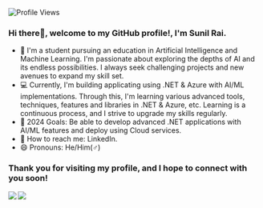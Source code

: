 ![Profile Views](https://komarev.com/ghpvc/?username=sunilrai486&label=Profile%20views&left_color=green&right_color=red&style=flat)

### Hi there👋, welcome to my GitHub profile!, I'm Sunil Rai.

- 📖 I'm a student pursuing an education in Artificial Intelligence and Machine Learning. I'm passionate about exploring the depths of AI and its endless possibilities. I always seek challenging projects and new avenues to expand my skill set.
- 💻 Currently, I'm building applicating using .NET & Azure with AI/ML implementations. Through this, I'm learning various advanced tools, techniques, features and libraries in .NET & Azure, etc. Learning is a continuous process, and I strive to upgrade my skills regularly.
- 🎯 2024 Goals: Be able to develop advanced .NET applications with AI/ML features and deploy using Cloud services.
- 📧 How to reach me: LinkedIn.
- 😄 Pronouns: He/Him(♂️)

### Thank you for visiting my profile, and I hope to connect with you soon!

<div>
  <img align = "left" src="https://github-readme-stats.vercel.app/api?username=sunilrai486&show_icons=true&theme=radical&card_width=350" /> 
</div>
<div>
  <img align = "left" src="https://github-readme-streak-stats.herokuapp.com/?user=sunilrai486&show_icons=true&theme=radical&card_width=355" />
</div>
